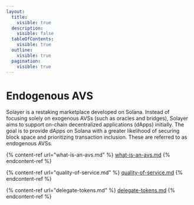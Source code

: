 ```yaml
---
layout:
  title:
    visible: true
  description:
    visible: false
  tableOfContents:
    visible: true
  outline:
    visible: true
  pagination:
    visible: true
---
```


# Endogenous AVS

Solayer is a restaking marketplace developed on Solana. Instead of focusing solely on exogenous AVSs (such as oracles and bridges), Solayer aims to support on-chain decentralized applications (dApps) initially. The goal is to provide dApps on Solana with a greater likelihood of securing block space and prioritizing transaction inclusion. These are referred to as endogenous AVSs.&#x20;

{% content-ref url="what-is-an-avs.md" %}
[what-is-an-avs.md](what-is-an-avs.md)
{% endcontent-ref %}

{% content-ref url="quality-of-service.md" %}
[quality-of-service.md](quality-of-service.md)
{% endcontent-ref %}

{% content-ref url="delegate-tokens.md" %}
[delegate-tokens.md](delegate-tokens.md)
{% endcontent-ref %}
